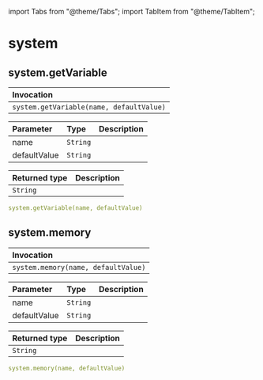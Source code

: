 import Tabs from "@theme/Tabs";
import TabItem from "@theme/TabItem";

# system


## system.getVariable

| Invocation |
| :--- |
| `system.getVariable(name, defaultValue)` |

| Parameter | Type | Description |
| :--- | :--- | :--- |
| name | `String` |  |
| defaultValue | `String` |  |

| Returned type | Description |
| :--- | :--- |
| `String` |  |

``` yaml title="Example request of system.getVariable" 
system.getVariable(name, defaultValue)
```


## system.memory

| Invocation |
| :--- |
| `system.memory(name, defaultValue)` |

| Parameter | Type | Description |
| :--- | :--- | :--- |
| name | `String` |  |
| defaultValue | `String` |  |

| Returned type | Description |
| :--- | :--- |
| `String` |  |

``` yaml title="Example request of system.memory" 
system.memory(name, defaultValue)
```

